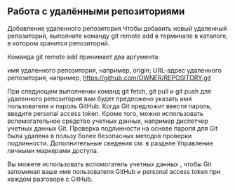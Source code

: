 ## Работа с удалёнными репозиториями 

Добавление удаленного репозитория
Чтобы добавить новый удаленный репозиторий, выполните команду git remote add в терминале в каталоге, в котором хранится репозиторий.

Команда git remote add принимает два аргумента:

имя удаленного репозитория, например, origin;
URL-адрес удаленного репозитория, например, https://github.com/OWNER/REPOSITORY.git

При следующем выполнении команд git fetch, git pull и git push для удаленного репозитория вам будет предложено указать имя пользователя и пароль GitHub. Когда Git предложит ввести пароль, введите personal access token. Кроме того, можно использовать вспомогательное средство учетных данных, например диспетчер учетных данных Git. Проверка подлинности на основе пароля для Git была удалена в пользу более безопасных методов проверки подлинности. Дополнительные сведения см. в разделе Управление личными маркерами доступа.

Вы можете использовать вспомогатель учетных данных , чтобы Git запоминал ваше имя пользователя GitHub и personal access token при каждом разговоре с GitHub.